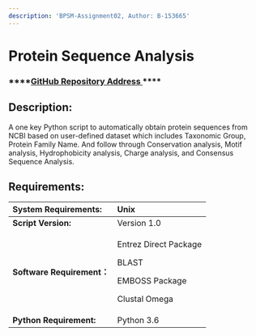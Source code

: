 ```yaml
---
description: 'BPSM-Assignment02, Author: B-153665'
---
```


# Protein Sequence Analysis

### \*\*\*\*[**GitHub Repository Address** ](https://github.com/B153665-2019/B153665-2019.Assignment2)\*\*\*\*

## Description:

A one key Python script to automatically obtain protein sequences from NCBI based on user-defined dataset which includes Taxonomic Group, Protein Family Name. And follow through Conservation analysis, Motif analysis, Hydrophobicity analysis, Charge analysis, and Consensus Sequence Analysis.

## Requirements:

<table>
  <thead>
    <tr>
      <th style="text-align:left"><b>System Requirements:</b>
      </th>
      <th style="text-align:left">Unix</th>
    </tr>
  </thead>
  <tbody>
    <tr>
      <td style="text-align:left"><b>Script Version:</b>
      </td>
      <td style="text-align:left">Version 1.0</td>
    </tr>
    <tr>
      <td style="text-align:left"><b>Software Requirement&#xFF1A;</b>
      </td>
      <td style="text-align:left">
        <p>Entrez Direct Package</p>
        <p>BLAST</p>
        <p>EMBOSS Package</p>
        <p>Clustal Omega</p>
      </td>
    </tr>
    <tr>
      <td style="text-align:left"><b>Python Requirement:</b>
      </td>
      <td style="text-align:left">Python 3.6</td>
    </tr>
  </tbody>
</table>